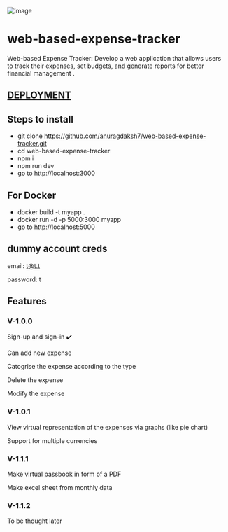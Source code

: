 ![image](https://github.com/anuragdaksh7/web-based-expense-tracker/assets/84393491/e7acdfa9-40d9-4c9c-afe6-df1283fcf7cf)

# web-based-expense-tracker
Web-based Expense Tracker: Develop a web application that allows users to track their expenses, set budgets, and generate reports for better financial management .

## [DEPLOYMENT](https://web-expense-tracker.onrender.com/)

## Steps to install
- git clone https://github.com/anuragdaksh7/web-based-expense-tracker.git
- cd web-based-expense-tracker
- npm i
- npm run dev
- go to http://localhost:3000

## For Docker
- docker build -t myapp .
- docker run -d -p 5000:3000 myapp
- go to http://localhost:5000

## dummy account creds
  email: t@t.t
  
  password: t

## Features

### V-1.0.0

  Sign-up and sign-in ✔️
  
  Can add new expense
  
  Catogrise the expense according to the type
  
  Delete the expense 
  
  Modify the expense
  

### V-1.0.1

  View virtual representation of the expenses via graphs (like pie chart)
  
  Support for multiple currencies

### V-1.1.1

  Make virtual passbook in form of a PDF
  
  Make excel sheet from monthly data

### V-1.1.2

  To be thought later
